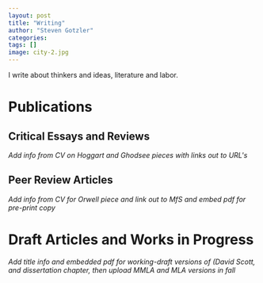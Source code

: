 ```yaml
---
layout: post
title: "Writing"
author: "Steven Gotzler"
categories: 
tags: []
image: city-2.jpg
---
```


I write about thinkers and ideas, literature and labor.

# Publications

## Critical Essays and Reviews
*Add info from CV on Hoggart and Ghodsee pieces with links out to URL's*

## Peer Review Articles
*Add info from CV for Orwell piece and link out to MfS and embed pdf for pre-print copy*

# Draft Articles and Works in Progress

*Add title info and embedded pdf for working-draft versions of (David Scott, and dissertation chapter, then upload MMLA and MLA versions in fall*





